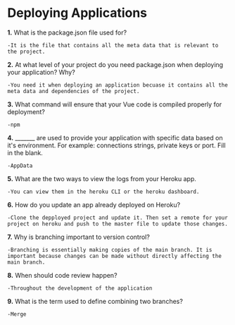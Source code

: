 # Deploying Applications

**1.** What is the package.json file used for?
<!-- enter you answer in the space below -->
```
-It is the file that contains all the meta data that is relevant to the project.
``` 
**2.** At what level of your project do you need package.json when deploying your application? Why?
<!-- enter you answer in the space below -->
```
-You need it when deploying an application becuase it contains all the meta data and dependencies of the project.
```
**3.** What command will ensure that your Vue code is compiled properly for deployment?
<!-- enter you answer in the space below -->
```
-npm
```
**4.** _______ are used to provide your application with specific data based on it's environment. For example: connections strings, private keys or port. Fill in the blank.
<!-- enter you answer in the space below -->
```
-AppData
```
**5.** What are the two ways to view the logs from your Heroku app.
<!-- enter you answer in the space below -->
```
-You can view them in the heroku CLI or the heroku dashboard.
```
**6.** How do you update an app already deployed on Heroku?
<!-- enter you answer in the space below -->
```
-Clone the depployed project and update it. Then set a remote for your project on heroku and push to the master file to update those changes.
```
**7.** Why is branching important to version control?
<!-- enter you answer in the space below -->
```
-Branching is essentially making copies of the main branch. It is important because changes can be made without directly affecting the main branch.
```
**8.** When should code review happen?
<!-- enter you answer in the space below -->
```
-Throughout the development of the application
```
**9.** What is the term used to define combining two branches?
<!-- enter you answer in the space below -->
```
-Merge
```